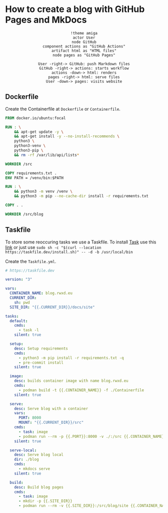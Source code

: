 # How to create a blog with GitHub Pages and MkDocs

<div align="center">

```plantuml
!theme amiga
actor User
node GitHub
component actions as "GitHub Actions"
artifact html as "HTML files"
node pages as "GitHub Pages"

User -right-> GitHub: push Markdown files
GitHub -right-> actions: starts workflow
actions -down-> html: renders
pages -right-> html: serve files
User -down-> pages: visits website
```

</div>

## Dockerfile

Create the Containerfile at `Dockerfile` or `Containerfile`.

```Dockerfile
FROM docker.io/ubuntu:focal

RUN : \
    && apt-get update -y \
    && apt-get install -y --no-install-recommends \
    python3 \
    python3-venv \
    python3-pip \
    && rm -rf /var/lib/api/lists*

WORKDIR /src

COPY requirements.txt .
ENV PATH = /venv/bin:$PATH

RUN : \
    && python3 -m venv /venv \
    && python3 -m pip --no-cache-dir install -r requirements.txt

COPY . .

WORKDIR /src/blog
```

## Taskfile

To store some reoccuring tasks we use a Taskfile.
To install [Task](https://taskfile.dev/#/) use this [link](https://taskfile.dev/#/installation)
or just use `sudo sh -c "$(curl --location https://taskfile.dev/install.sh)" -- -d -b /usr/local/bin`

Create the `Taskfile.yml`.

```yaml
# https://taskfile.dev

version: "3"

vars:
  CONTAINER_NAME: blog.rwxd.eu
  CURRENT_DIR:
    sh: pwd
  SITE_DIR: "{{.CURRENT_DIR}}/docs/site"

tasks:
  default:
    cmds:
      - task -l
    silent: true

  setup:
    desc: Setup requirements
    cmds:
      - python3 -m pip install -r requirements.txt -q
      - pre-commit install
    silent: true

  image:
    desc: builds container image with name blog.rwxd.eu
    cmds:
      - podman build -t {{.CONTAINER_NAME}} -f ./Containerfile
    silent: true

  serve:
    desc: Serve blog with a container
    vars:
      PORT: 8000
      MOUNT: "{{.CURRENT_DIR}}/src"
    cmds:
      - task: image
      - podman run --rm -p {{.PORT}}:8000 -v ./:/src {{.CONTAINER_NAME}} mkdocs serve
    silent: true

  serve-local:
    desc: Serve blog local
    dir: ./blog
    cmds:
      - mkdocs serve
    silent: true

  build:
    desc: Build blog pages
    cmds:
      - task: image
      - mkdir -p {{.SITE_DIR}}
      - podman run --rm -v {{.SITE_DIR}}:/src/blog/site {{.CONTAINER_NAME}} sh -c "mkdocs build"
```
